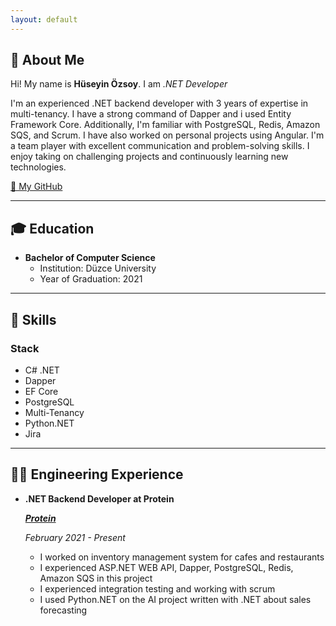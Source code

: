 ```yaml
---
layout: default
---
```


## 👋 About Me

<!---<img class="profile-picture" src="me.jpeg">-->

Hi! My name is **Hüseyin Özsoy**. I am _.NET Developer_

I'm an experienced .NET backend developer with 3 years of expertise in multi-tenancy. I have a strong command of Dapper and i used Entity Framework Core. Additionally, I'm familiar with PostgreSQL, Redis, Amazon SQS, and Scrum. I have also worked on personal projects using Angular. I'm a team player with excellent
communication and problem-solving skills. I enjoy taking on challenging projects and continuously learning new technologies.

[🐙 My GitHub](https://github.com/huseyinozsoy)

---

## 🎓 Education
- **Bachelor of Computer Science**
    - Institution: Düzce University
    - Year of Graduation: 2021

---

## 💪 Skills
### Stack
- C# .NET
- Dapper
- EF Core
- PostgreSQL
- Multi-Tenancy
- Python.NET
- Jira

---

## 👨‍💻 Engineering Experience
    
- **.NET Backend Developer at Protein**

    [***Protein***](https://protein.tech/)
    
    *February 2021 - Present*

    - I worked on inventory management system for cafes and restaurants
    - I experienced ASP.NET WEB API, Dapper, PostgreSQL, Redis, Amazon SQS in this project
    - I experienced integration testing and working with scrum
    - I used Python.NET on the AI project written with .NET about sales forecasting


